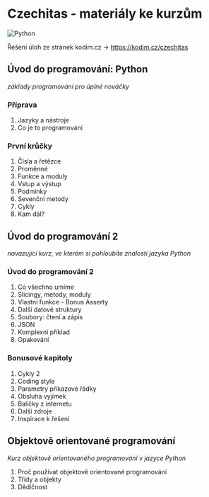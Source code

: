 # Czechitas - materiály ke kurzům

![Python](https://img.shields.io/badge/python-3670A0?style=for-the-badge&logo=python&logoColor=ffdd54)

Řešení úloh ze stránek kodim.cz -> https://kodim.cz/czechitas

## Úvod do programování: Python
*základy programování pro úplné nováčky*

### Příprava
1. Jazyky a nástroje
2. Co je to programování 

### První krůčky
1. Čísla a řetězce
2. Proměnné
3. Funkce a moduly
4. Vstup a výstup
5. Podmínky
6. Sevenční metody
7. Cykly
8. Kam dál?

## Úvod do programování 2
*navazující kurz, ve kterém si pohloubíte znalosti jazyka Python*

### Úvod do programování 2
1. Co všechno umíme
2. Slicingy, metody, moduly
3. Vlastní funkce - Bonus Asserty
4. Další datové struktury
5. Soubory: čtení a zápis
6. JSON
7. Komplexní příklad
8. Opakování

### Bonusové kapitoly
1. Cykly 2
2. Coding style
3. Parametry příkazové řádky
4. Obsluha vyjímek
5. Balíčky z internetu
6. Další zdroje
7. Inspirace k řešení

## Objektově orientované programování
*Kurz objektově orientovaného programování v jazyce Python*

1. Proč používat objektově orientované programování
2. Třídy a objekty
3. Dědičnost


